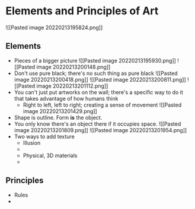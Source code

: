 # Elements and Principles of Art
![[Pasted image 20220213195824.png]]
## Elements
- Pieces of a bigger picture
![[Pasted image 20220213195930.png]]
![[Pasted image 20220213200148.png]]
- Don't use pure black; there's no such thing as pure black
![[Pasted image 20220213200418.png]]
![[Pasted image 20220213200811.png]]
![[Pasted image 20220213201112.png]]
- You can't just put artworks on the wall; there's a specific way to do it that takes advantage of how humans think
    - Right to left, left to right; creating a sense of movement
![[Pasted image 20220213201429.png]]
- Shape is outline. Form __is__ the object.
- You only know there's an object there if it occupies space.
![[Pasted image 20220213201809.png]]
![[Pasted image 20220213201954.png]]
- Two ways to add texture
    - Illusion
    -
    - Physical, 3D materials
    - 

## Principles
- Rules
- 